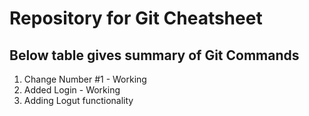 # Repository for Git Cheatsheet
## Below table gives summary of Git Commands
1. Change Number #1 - Working
2. Added Login - Working
3. Adding Logut functionality
